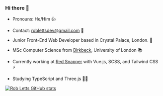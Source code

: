 ### Hi there 👋

+ Pronouns: He/Him 👍 

+ Contact: roblettsdev@gmail.com 📮

+ Junior Front-End Web Developer based in Crystal Palace, London. 🖤

+ MSc Computer Science from [Birkbeck](https://www.bbk.ac.uk/study/2022/postgraduate/programmes/TMSCOSCI_C/0/computer-science-msc), University of London 📚

+ Currently working at [Red Snapper](https://www.redsnapper.net/) with Vue.js, SCSS, and Tailwind CSS ⚡️

+ Studying TypeScript and Three.js 👨‍💻

[![Rob Letts GitHub stats](https://github-readme-stats.vercel.app/api?username=robertletts)](https://github.com/robertletts/github-readme-stats)
